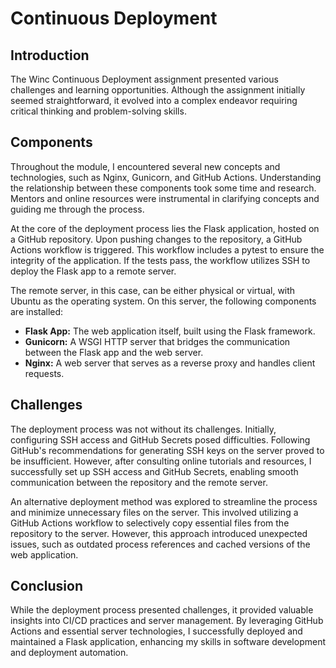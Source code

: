 # Continuous Deployment

## Introduction

The Winc Continuous Deployment assignment presented various challenges and learning opportunities. Although the assignment initially seemed straightforward, it evolved into a complex endeavor requiring critical thinking and problem-solving skills.

## Components

Throughout the module, I encountered several new concepts and technologies, such as Nginx, Gunicorn, and GitHub Actions. Understanding the relationship between these components took some time and research. Mentors and online resources were instrumental in clarifying concepts and guiding me through the process.

At the core of the deployment process lies the Flask application, hosted on a GitHub repository. Upon pushing changes to the repository, a GitHub Actions workflow is triggered. This workflow includes a pytest to ensure the integrity of the application. If the tests pass, the workflow utilizes SSH to deploy the Flask app to a remote server.

The remote server, in this case, can be either physical or virtual, with Ubuntu as the operating system. On this server, the following components are installed:

- **Flask App:** The web application itself, built using the Flask framework.
- **Gunicorn:** A WSGI HTTP server that bridges the communication between the Flask app and the web server.
- **Nginx:** A web server that serves as a reverse proxy and handles client requests.

## Challenges

The deployment process was not without its challenges. Initially, configuring SSH access and GitHub Secrets posed difficulties. Following GitHub's recommendations for generating SSH keys on the server proved to be insufficient. However, after consulting online tutorials and resources, I successfully set up SSH access and GitHub Secrets, enabling smooth communication between the repository and the remote server.

An alternative deployment method was explored to streamline the process and minimize unnecessary files on the server. This involved utilizing a GitHub Actions workflow to selectively copy essential files from the repository to the server. However, this approach introduced unexpected issues, such as outdated process references and cached versions of the web application.

## Conclusion

While the deployment process presented challenges, it provided valuable insights into CI/CD practices and server management. By leveraging GitHub Actions and essential server technologies, I successfully deployed and maintained a Flask application, enhancing my skills in software development and deployment automation.
